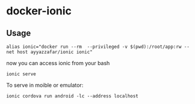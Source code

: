 # docker-ionic


## Usage

```
alias ionic="docker run --rm  --privileged -v $(pwd):/root/app:rw --net host ayyazzafar/ionic ionic" 
```
now you can access ionic from your bash


```
ionic serve
```

To serve in moible or emulator:

```
ionic cordova run android -lc --address localhost
```
